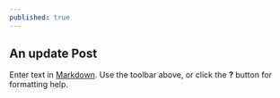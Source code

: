 ```yaml
---
published: true
---
```


## An update Post

Enter text in [Markdown](http://daringfireball.net/projects/markdown/). Use the toolbar above, or click the **?** button for formatting help.
